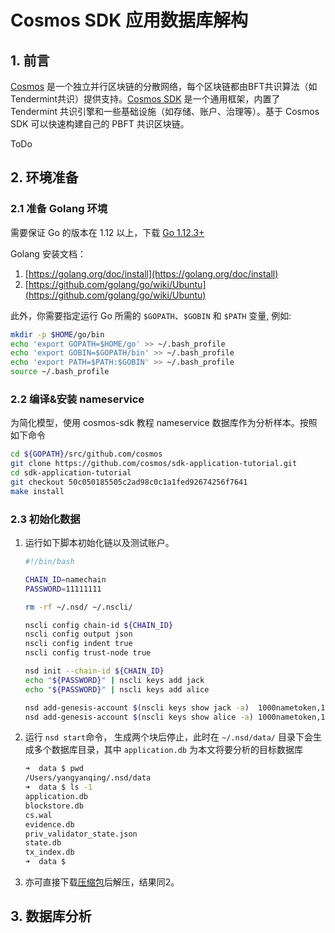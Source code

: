 # Cosmos SDK 应用数据库解构



## 1. 前言

[Cosmos](https://cosmos.network/) 是一个独立并行区块链的分散网络，每个区块链都由BFT共识算法（如Tendermint共识）提供支持。[Cosmos SDK](https://cosmos.network/sdk) 是一个通用框架，内置了 Tendermint 共识引擎和一些基础设施（如存储、账户、治理等）。基于 Cosmos SDK 可以快速构建自己的 PBFT 共识区块链。

ToDo

## 2. 环境准备

### 2.1 准备 Golang 环境

需要保证 Go 的版本在 1.12 以上，下载 [Go 1.12.3+](https://golang.org/dl)

Golang 安装文档：

1. [https://golang.org/doc/install](https://golang.org/doc/install)
2. [https://github.com/golang/go/wiki/Ubuntu](https://github.com/golang/go/wiki/Ubuntu)

此外，你需要指定运行 Go 所需的 `$GOPATH`、`$GOBIN` 和 `$PATH` 变量, 例如:

```bash
mkdir -p $HOME/go/bin
echo 'export GOPATH=$HOME/go' >> ~/.bash_profile
echo 'export GOBIN=$GOPATH/bin' >> ~/.bash_profile
echo 'export PATH=$PATH:$GOBIN' >> ~/.bash_profile
source ~/.bash_profile
```

### 2.2 编译&安装 nameservice

为简化模型，使用 cosmos-sdk 教程 nameservice 数据库作为分析样本。按照如下命令

```bash
cd ${GOPATH}/src/github.com/cosmos
git clone https://github.com/cosmos/sdk-application-tutorial.git
cd sdk-application-tutorial
git checkout 50c050185505c2ad98c0c1a1fed92674256f7641
make install
```

### 2.3 初始化数据

1. 运行如下脚本初始化链以及测试账户。

    ```bash
    #!/bin/bash
    
    CHAIN_ID=namechain
    PASSWORD=11111111
    
    rm -rf ~/.nsd/ ~/.nscli/
    
    nscli config chain-id ${CHAIN_ID}
    nscli config output json
    nscli config indent true
    nscli config trust-node true
    
    nsd init --chain-id ${CHAIN_ID}
    echo "${PASSWORD}" | nscli keys add jack
    echo "${PASSWORD}" | nscli keys add alice
    
    nsd add-genesis-account $(nscli keys show jack -a)  1000nametoken,1000jackcoin
    nsd add-genesis-account $(nscli keys show alice -a) 1000nametoken,1000alicecoin
    ```

    

2. 运行 `nsd start`命令， 生成两个块后停止，此时在 `~/.nsd/data/` 目录下会生成多个数据库目录，其中 `application.db` 为本文将要分析的目标数据库

    ```bash
    ➜  data $ pwd
    /Users/yangyanqing/.nsd/data
    ➜  data $ ls -1
    application.db
    blockstore.db
    cs.wal
    evidence.db
    priv_validator_state.json
    state.db
    tx_index.db
    ➜  data $
    ```

    

3. 亦可直接下载[压缩包](./attachment/nsdb.zip)后解压，结果同2。

## 3. 数据库分析

